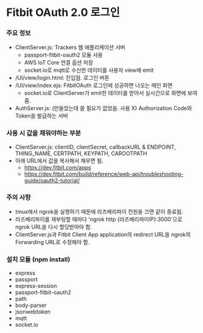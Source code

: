 # Fitbit OAuth 2.0 로그인

### 주요 정보
- ClientServer.js: Trackers 웹 애플리케이션 서버
  - passport-fitbit-oauth2 모듈 사용
  - AWS IoT Core 연결 옵션 저장
  - socket.io로 mqtt로 수신한 데이터를 사용자 view에 emit
- /UI/view/login.html: 진입점. 로그인 버튼
- /UI/view/index.ejs: FitbitOAuth 로그인에 성공하면 나오는 메인 화면
  - socket.io로 ClientServer가 emit한 데이터를 받아서 실시간으로 화면에 보여줌.
- AuthServer.js: (만들었는데 쓸 필요가 없었음. 사용 X) Authorization Code와 Token을 발급하는 서버 

### 사용 시 값을 채워야하는 부분
- ClientServer.js: clientID, clientSecret, callbackURL & ENDPOINT, THING_NAME, CERTPATH, KEYPATH, CAROOTPATH
- 아래 URL에서 값을 복사해서 채우면 됨.
  - https://dev.fitbit.com/apps
  - https://dev.fitbit.com/build/reference/web-api/troubleshooting-guide/oauth2-tutorial/

### 주의 사항
- tmux에서 ngrok을 실행하기 때문에 라즈베리파이 전원을 끄면 같이 종료됨.
- 라즈베리파이를 재부팅할 때마다 'ngrok http {라즈베리파이IP}:3000'으로 ngrok URL을 다시 할당받아야 함.
- ClientServer.js과 Fitbit Client App application의 redirect URL을 ngrok의 Forwarding URL로 수정해야 함.

### 설치 모듈 (npm install)
- express
- passport
- express-session
- passport-fitbit-oauth2
- path
- body-parser
- jsonwebtoken
- mqtt
- socket.io
  
